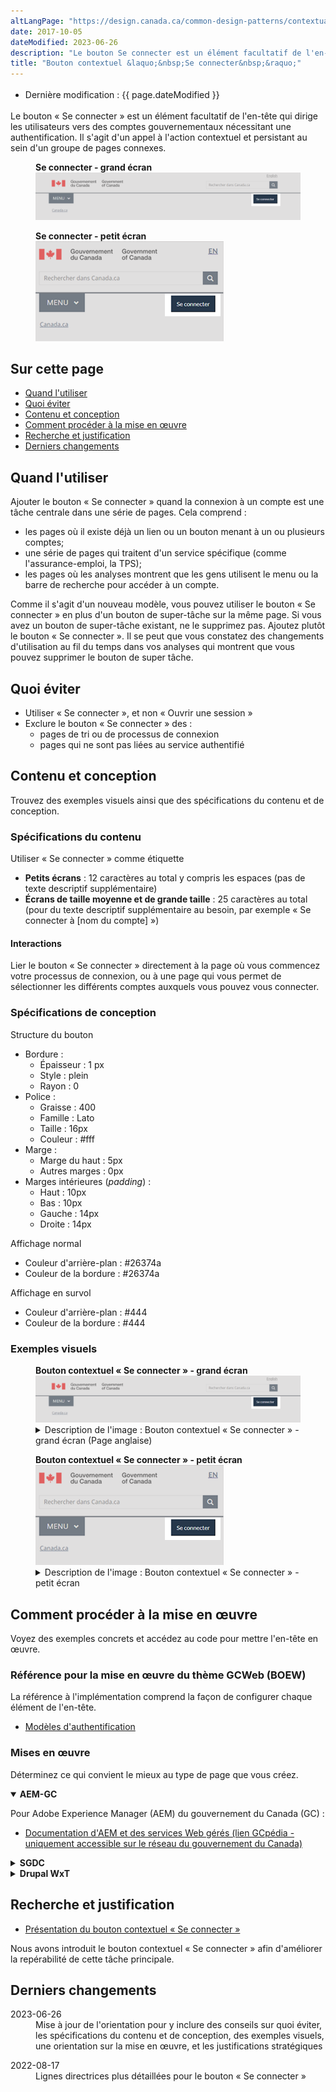 ```yaml
---
altLangPage: "https://design.canada.ca/common-design-patterns/contextual-signin.html"
date: 2017-10-05
dateModified: 2023-06-26
description: "Le bouton Se connecter est un élément facultatif de l'en-tête qui dirige les utilisateurs vers des comptes gouvernementaux nécessitant une authentification."
title: "Bouton contextuel &laquo;&nbsp;Se connecter&nbsp;&raquo;"
---
```

<div class="row">
	<div class="col-md-12 pull-left">
		<ul class="list-inline small mrgn-bttm-sm" style="line-height:1.65em" id="list-inline-desktop-only">
			<li class="mrgn-rght-lg"> Dernière modification&nbsp;: {{ page.dateModified }}</li>
		</ul>
	</div>
</div>

<p>Le bouton &laquo;&nbsp;Se connecter&nbsp;&raquo; est un élément facultatif de l'en-tête qui dirige les utilisateurs vers des comptes gouvernementaux nécessitant une authentification. Il s'agit d'un appel à l'action contextuel et persistant au sein d'un groupe de pages connexes.</p>
<div class="pattern-demo">
	<figure class="mrgn-bttm-lg">
		<figcaption><b>Se connecter - grand écran</b></figcaption>
		<img src="../../images/01-signin-button-fr.png" class="img-responsive brdr" alt="Se connecter - grand écran">
	</figure>
	<figure class="mrgn-bttm-lg">
		<figcaption><b>Se connecter - petit écran</b></figcaption>
		<img src="../../images/01a-signin-button-mobile-fr.png" class="img-responsive brdr" alt="Se connecter - petit écran">
	</figure>
</div>

<h2>Sur cette page</h2>
<ul>
	<li><a href="#a1">Quand l'utiliser</a></li>
	<li><a href="#a2">Quoi éviter</a></li>
	<li><a href="#a7">Contenu et conception</a></li>
	<li><a href="#a3">Comment procéder à la mise en œuvre</a></li>
	<li><a href="#a4">Recherche et justification</a></li>
	<li><a href="#a4">Derniers changements</a></li>
</ul>

<h2 id="a1">Quand l'utiliser</h2>
<p>Ajouter le bouton &laquo;&nbsp;Se connecter&nbsp;&raquo; quand la connexion à un compte est une tâche centrale dans une série de pages. Cela comprend&nbsp;:</p>
<ul>
	<li>les pages où il existe déjà un lien ou un bouton menant à un ou plusieurs comptes;</li>
	<li>une série de pages qui traitent d'un service spécifique (comme l'assurance-emploi, la TPS);</li>
	<li>les pages où les analyses montrent que les gens utilisent le menu ou la barre de recherche pour accéder à un compte.</li>
</ul>
<p>Comme il s'agit d'un nouveau modèle, vous pouvez utiliser le bouton &laquo;&nbsp;Se connecter&nbsp;&raquo; en plus d'un bouton de super-tâche sur la même page. Si vous avez un bouton de super-tâche existant, ne le supprimez pas. Ajoutez plutôt le bouton &laquo;&nbsp;Se connecter&nbsp;&raquo;.  Il se peut que vous constatez des changements d'utilisation au fil du temps dans vos analyses qui montrent que vous pouvez supprimer le bouton de super tâche.</p>

<h2 id="a2">Quoi éviter</h2>
<ul>
	<li>Utiliser &laquo;&nbsp;Se connecter&nbsp;&raquo;, et non &laquo;&nbsp;Ouvrir une session&nbsp;&raquo;</li>
	<li>Exclure le bouton &laquo;&nbsp;Se connecter&nbsp;&raquo; des&nbsp;:
		<ul>
			<li>pages de tri ou de processus de connexion</li>
			<li>pages qui ne sont pas liées au service authentifié</li>
		</ul>
	</li>
</ul>

<h2 id="a7">Contenu et conception</h2>
<p>Trouvez des exemples visuels ainsi que des spécifications du contenu et de conception.</p>

<h3>Spécifications du contenu</h3>
<p>Utiliser &laquo;&nbsp;Se connecter&nbsp;&raquo; comme étiquette</p>
<ul>
	<li><b>Petits écrans</b>&nbsp;: 12 caractères au total y compris les espaces (pas de texte descriptif supplémentaire)</li>
	<li><b>Écrans de taille moyenne et de grande taille</b>&nbsp;: 25 caractères au total (pour du texte descriptif supplémentaire au besoin, par exemple &laquo;&nbsp;Se connecter à [nom du compte]&nbsp;&raquo;)</li>
</ul>

<h4>Interactions</h4>
<p>Lier le bouton &laquo;&nbsp;Se connecter&nbsp;&raquo; directement à la page où vous commencez votre processus de connexion, ou à une page qui vous permet de sélectionner les différents comptes auxquels vous pouvez vous connecter.</p>

<h3>Spécifications de conception</h3>
<p>Structure du bouton</p>
<ul>
	<li>Bordure&nbsp;:
		<ul>
      <li>Épaisseur&nbsp;: 1 px</li>
      <li>Style&nbsp;: plein</li>
      <li>Rayon&nbsp;: 0</li>
		</ul>
	</li>
	<li>Police&nbsp;:
		<ul>
			<li>Graisse&nbsp;: 400</li>
			<li>Famille&nbsp;: Lato</li>
			<li>Taille&nbsp;: 16px</li>
			<li>Couleur&nbsp;: #fff</li>
		</ul>
	</li>
	<li>Marge&nbsp;:
		<ul>
			<li>Marge du haut&nbsp;: 5px</li>
			<li>Autres marges&nbsp;: 0px</li>
		</ul>
	</li>
	<li>Marges intérieures (<i lang="en">padding</i>)&nbsp;:
		<ul>
			<li>Haut&nbsp;: 10px</li>
			<li>Bas&nbsp;: 10px</li>
			<li>Gauche&nbsp;: 14px</li>
			<li>Droite&nbsp;: 14px</li>
		</ul>
	</li>
</ul>
<p>Affichage normal</p>
<ul>
	<li>Couleur d'arrière-plan&nbsp;: #26374a</li>
	<li>Couleur de la bordure&nbsp;: #26374a</li>
</ul>
<p>Affichage en survol</p>
<ul>
	<li>Couleur d'arrière-plan&nbsp;: #444</li>
	<li>Couleur de la bordure&nbsp;: #444</li>
</ul>

<h3>Exemples visuels</h3>
<div class="pattern-demo mrgn-tp-lg">
	<figure>
		<figcaption><b>Bouton contextuel &laquo;&nbsp;Se connecter&nbsp;&raquo; - grand écran</b></figcaption>
		<img src="../../images/01-signin-button-fr.png" class="img-responsive brdr" alt="Se connecter - grand écran">
		<details class="mrgn-tp-md">
			<summary class="wb-toggle small" data-toggle="{&quot;print&quot;:&quot;on&quot;}">Description de l'image&nbsp;:  Bouton contextuel &laquo;&nbsp;Se connecter&nbsp;&raquo; - grand écran (Page anglaise)</summary>
			<p class="mrgn-tp-lg">En-tête standard d'une page Canada.ca en français avec le bouton contextuel &laquo;&nbsp;Se connecter&nbsp;&raquo; en surbrillance.</p>
	  </details>
	</figure>
</div>
<div class="pattern-demo mrgn-tp-lg">
	<figure>
		<figcaption><b>Bouton contextuel &laquo;&nbsp;Se connecter&nbsp;&raquo; - petit écran</b></figcaption>
	 	<img src="../../images/01a-signin-button-mobile-fr.png" class="img-responsive brdr" alt="Se connecter - petit écran">
	  	<details class="mrgn-tp-md">
			<summary class="wb-toggle small" data-toggle="{&quot;print&quot;:&quot;on&quot;}">Description de l'image&nbsp;: Bouton contextuel &laquo;&nbsp;Se connecter&nbsp;&raquo; - petit écran</summary>
			<p class="mrgn-tp-lg">En-tête standard d'une page Canada.ca en français avec le bouton contextuel &laquo;&nbsp;Se connecter&nbsp;&raquo; en surbrillance.</p>
		</details>
	</figure>
</div>

<h2 id="a3">Comment procéder à la mise en œuvre</h2>
<p>Voyez des exemples concrets et accédez au code pour mettre l'en-tête en œuvre.</p>
<h3>Référence pour la mise en œuvre du thème GCWeb (BOEW)</h3>
<p>La référence à l'implémentation comprend la façon de configurer chaque élément de l'en-tête.</p>
<ul>
	<li><a href="https://wet-boew.github.io/GCWeb/sites/authentication/authentication-fr.html">Modèles d'authentification</a></li>
</ul>
<h3>Mises en œuvre</h3>
<p>Déterminez ce qui convient le mieux au type de page que vous créez.</p>
<div class="row">
	<div class="col-md-8">
		<div class="wb-tabs mrgn-tp-lg">
			<div class="tabpanels">
				<details id="004" open="open">
					<summary><b>AEM-GC</b></summary>
					<p class="mrgn-tp-lg">Pour Adobe Experience Manager (AEM) du gouvernement du Canada (GC)&nbsp;:</p>
					<ul>
						<li><a href="https://www.gcpedia.gc.ca/wiki/Documentation_d%27AEM_sp%C3%A9cifique_au_GC_6.5">Documentation d'AEM et des services Web gérés (lien GCpédia - uniquement accessible sur le réseau du gouvernement du Canada)</a></li>
					</ul>
				</details>
				<details id="005">
					<summary><b>SGDC</b></summary>
					<p class="mrgn-tp-lg">Pour la Solution de gabarits à déploiement centralisé (SGDC)&nbsp;:</p>
					<ul>
						<li><a href="https://cenw-wscoe.github.io/sgdc-cdts/docs/index-fr.html">Documentation de la SGDC</a></li>
					</ul>
				</details>
				<details id="006">
					<summary><b>Drupal WxT</b></summary>
					<p class="mrgn-tp-lg">Pour Drupal WxT&nbsp;:</p>
					<ul>
						<li><a href="https://drupalwxt.github.io/en/">Documentation de Drupal WxT (en anglais seulement)</a></li>
					</ul>
				</details>
			</div>
		</div>
	</div>
</div>
<section>
	<h2 id="a4">Recherche et justification</h2>
	<ul>
		<li><a href="https://blogue.canada.ca/2022/09/23/presentation-bouton-contextuel-se-connecter">Présentation du bouton contextuel &laquo;&nbsp;Se connecter&nbsp;&raquo;</a></li>
	</ul>
	<p>Nous avons introduit le bouton contextuel &laquo;&nbsp;Se connecter&nbsp;&raquo; afin d'améliorer la repérabilité de cette tâche principale.</p>
</section>
<section>
	<h2 id="a5">Derniers changements</h2>
	<dl class="dl-horizontal">
		<dt>
			<time>2023-06-26</time>
		</dt>
		<dd>Mise à jour de l'orientation pour y inclure des conseils sur quoi éviter, les spécifications du contenu et de conception, des exemples visuels, une orientation sur la mise en œuvre, et les justifications stratégiques</dd>
	</dl>
	<dl class="dl-horizontal">
		<dt>
			<time>2022-08-17</time>
		</dt>
		<dd>Lignes directrices plus détaillées  pour le bouton &laquo;&nbsp;Se connecter&nbsp;&raquo;</dd>
	</dl>
</section>
